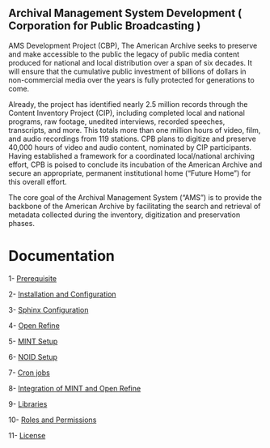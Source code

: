 Archival Management System Development ( Corporation for Public Broadcasting ) 
------------------------------------------------------------------------------

AMS Development Project (CBP), The American Archive seeks to preserve and make accessible to the public the legacy of public media content produced for national and local distribution over a span of six decades. It will ensure that the cumulative public investment of billions of dollars in non-commercial media over the years is fully protected for generations to come.
 
Already, the project has identified nearly 2.5 million records through the Content Inventory Project (CIP), including completed local and national programs, raw footage, unedited interviews, recorded speeches, transcripts, and more. This totals more than one million hours of video, film, and audio recordings from 119 stations. CPB plans to digitize and preserve 40,000 hours of video and audio content, nominated by CIP participants.  Having established a framework for a coordinated local/national archiving effort, CPB is poised to conclude its incubation of the American Archive and secure an appropriate, permanent institutional home (“Future Home”) for this overall effort.
 
The core goal of the Archival Management System (“AMS”) is to provide the backbone of the American Archive by facilitating the search and retrieval of metadata collected during the inventory, digitization and preservation phases.

Documentation
===

1-  [Prerequisite](documentation/prerequisite.md)

2-  [Installation and Configuration](documentation/install-configure.md)

3-  [Sphinx Configuration](documentation/sphinx-configure.md)

4-  [Open Refine](documentation/openrefine-configure.md)

5-  [MINT Setup](documentation/mint-configure.md)

6-  [NOID Setup](documentation/noid-configure.md)

7-  [Cron jobs](documentation/crons.md)

8-  [Integration of MINT and Open Refine](documentation/integration.md)

9-  [Libraries](documentation/libraries.md)

10- [Roles and Permissions](documentation/roles-permissions.md)

11- [License](documentation/license.md)


